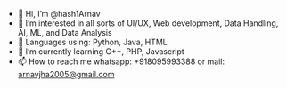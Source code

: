 - 👋 Hi, I’m @hash1Arnav
- 👀 I’m interested in all sorts of UI/UX, Web development, Data Handling, AI, ML, and Data Analysis
- 🌱 Languages using: Python, Java, HTML
- 🌱 I’m currently learning C++, PHP, Javascript
- 📫 How to reach me whatsapp: +918095993388 or mail: arnavjha2005@gmail.com

<!---
hash1Arnav/hash1Arnav is a ✨ special ✨ repository because its `README.md` (this file) appears on your GitHub profile.
You can click the Preview link to take a look at your changes.
--->
